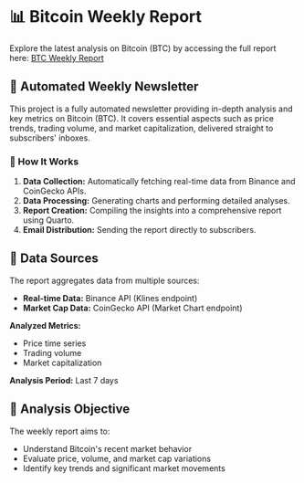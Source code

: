 # 📊 Bitcoin Weekly Report

Explore the latest analysis on Bitcoin (BTC) by accessing the full report here: [BTC Weekly Report](https://lucaz-mac.quarto.pub/btc-weekly-report/)

## 📧 Automated Weekly Newsletter
This project is a fully automated newsletter providing in-depth analysis and key metrics on Bitcoin (BTC). It covers essential aspects such as price trends, trading volume, and market capitalization, delivered straight to subscribers' inboxes.

### 🔧 How It Works
1. **Data Collection:** Automatically fetching real-time data from Binance and CoinGecko APIs.
2. **Data Processing:** Generating charts and performing detailed analyses.
3. **Report Creation:** Compiling the insights into a comprehensive report using Quarto.
4. **Email Distribution:** Sending the report directly to subscribers.

## 📂 Data Sources
The report aggregates data from multiple sources:

- **Real-time Data:** Binance API (Klines endpoint)
- **Market Cap Data:** CoinGecko API (Market Chart endpoint)

**Analyzed Metrics:**
- Price time series
- Trading volume
- Market capitalization

**Analysis Period:** Last 7 days

## 🎯 Analysis Objective
The weekly report aims to:

- Understand Bitcoin's recent market behavior
- Evaluate price, volume, and market cap variations
- Identify key trends and significant market movements


